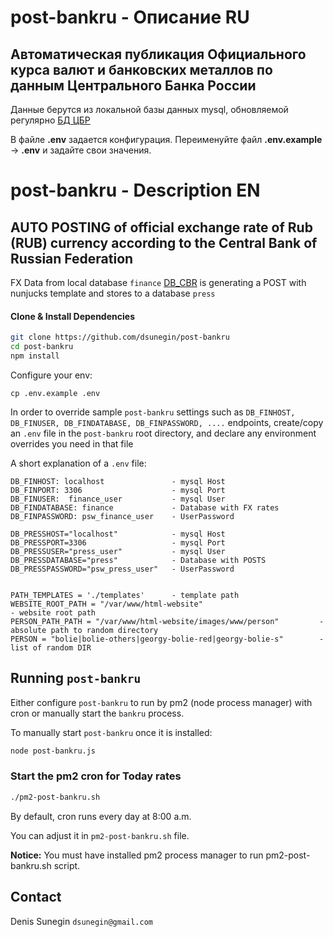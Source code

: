 # post-bankru - Описание RU

## Автоматическая публикация Официального курса валют и банковских металлов по данным Центрального Банка России  

Данные берутся из локальной базы данных mysql, обновляемой регулярно  [БД ЦБР](https://github.com/dsunegin/bankru) 

В файле **.env** задается конфигурация. Переименуйте файл **.env.example** -> **.env**  и задайте свои значения.
 
# post-bankru - Description EN

## AUTO POSTING of official exchange rate of Rub (RUB) currency according to the Central Bank of Russian Federation

FX Data from local database `finance` [DB_CBR](https://github.com/dsunegin/bankru) is generating a POST with nunjucks template and stores to a database `press`  

#### Clone & Install Dependencies
```bash
git clone https://github.com/dsunegin/post-bankru
cd post-bankru
npm install
```

Configure your env:
```
cp .env.example .env

```

In order to override sample `post-bankru` settings such as `DB_FINHOST, DB_FINUSER, DB_FINDATABASE, DB_FINPASSWORD, ....`  endpoints, create/copy an `.env` file in the `post-bankru` root directory, and declare any environment overrides you need in that file

A short explanation of a `.env` file:

```
DB_FINHOST: localhost               - mysql Host
DB_FINPORT: 3306                    - mysql Port
DB_FINUSER:  finance_user           - mysql User 
DB_FINDATABASE: finance             - Database with FX rates
DB_FINPASSWORD: psw_finance_user    - UserPassword 

DB_PRESSHOST="localhost"            - mysql Host
DB_PRESSPORT=3306                   - mysql Port
DB_PRESSUSER="press_user"           - mysql User
DB_PRESSDATABASE="press"            - Database with POSTS
DB_PRESSPASSWORD="psw_press_user"   - UserPassword 


PATH_TEMPLATES = './templates'      - template path
WEBSITE_ROOT_PATH = "/var/www/html-website"                                 - website root path
PERSON_PATH_PATH = "/var/www/html-website/images/www/person"         - absolute path to random directory
PERSON = "bolie|bolie-others|georgy-bolie-red|georgy-bolie-s"        - list of random DIR 

```

## Running `post-bankru`

Either configure `post-bankru` to run by pm2 (node process manager)  with cron or manually start the `bankru` process.

To manually start `post-bankru` once it is installed:

```bash
node post-bankru.js 
```

### Start the pm2 cron for Today rates

```bash
./pm2-post-bankru.sh
```
By default, cron runs every day at 8:00 a.m. 

You can adjust it in  `pm2-post-bankru.sh` file.
 
**Notice:** You must have installed pm2 process manager to run pm2-post-bankru.sh script.


## Contact
Denis Sunegin `dsunegin@gmail.com`
